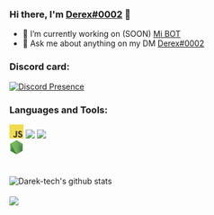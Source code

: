 ### Hi there, I'm [Derex#0002](https://derex-world.tk/) 👋

- 🔭 I’m currently working on (SOON) [Mi BOT](https://mi.......n)
- 💬 Ask me about anything on my DM [Derex#0002](https://mi........n/support)

### Discord card:

[![Discord Presence](https://lanyard-profile-readme.vercel.app/api/891718874804932669)](https://discord.com/users/891718874804932669)

### Languages and Tools:

<code><img height="25" src="https://raw.githubusercontent.com/github/explore/80688e429a7d4ef2fca1e82350fe8e3517d3494d/topics/javascript/javascript.png"></code>
<code><img height="25" src="https://www.mateuszcholewa.pl/wp-content/uploads/2016/10/HTML5.png"></code>
<code><img height="25" src="https://upload.wikimedia.org/wikipedia/commons/thumb/d/d5/CSS3_logo_and_wordmark.svg/1200px-CSS3_logo_and_wordmark.svg.png"> </code>
<code><img height="25" src="https://raw.githubusercontent.com/github/explore/80688e429a7d4ef2fca1e82350fe8e3517d3494d/topics/nodejs/nodejs.png"></code>
<br>
<br>
<br>
<img align="center" src="https://github-readme-stats.vercel.app/api?username=Darek-tech&show_icons=true&include_all_commits=true&color=#B4D4F2" alt="Darek-tech's github stats" />
<br>
<br>
<img align="center" src="https://github-readme-stats.vercel.app/api/top-langs/?username=Darek-tech" />
